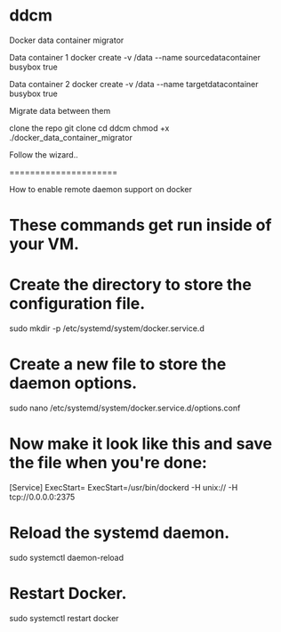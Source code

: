 # ddcm
Docker data container migrator 

Data container 1 
docker create -v /data --name sourcedatacontainer busybox true

Data container 2 
docker create -v /data --name targetdatacontainer busybox true


Migrate data between them 

clone the repo
git clone 
cd ddcm
chmod +x
./docker_data_container_migrator 

Follow the wizard..

=====================


How to enable remote daemon support on docker 

# These commands get run inside of your VM.

# Create the directory to store the configuration file.
sudo mkdir -p /etc/systemd/system/docker.service.d

# Create a new file to store the daemon options.
sudo nano /etc/systemd/system/docker.service.d/options.conf

# Now make it look like this and save the file when you're done:
[Service]
ExecStart=
ExecStart=/usr/bin/dockerd -H unix:// -H tcp://0.0.0.0:2375

# Reload the systemd daemon.
sudo systemctl daemon-reload

# Restart Docker.
sudo systemctl restart docker

